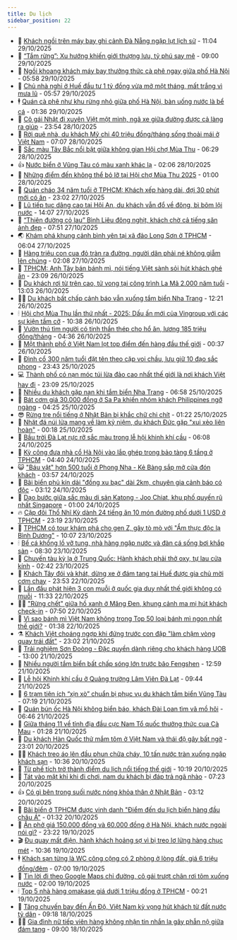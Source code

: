 ```yaml
---
title: Du lịch
sidebar_position: 22
---
```


<!-- dantri-du-lich:START -->
- 🥰 [Khách ngồi trên máy bay ghi cảnh Đà Nẵng ngập lụt lịch sử](https://dantri.com.vn/du-lich/khach-ngoi-tren-may-bay-ghi-canh-da-nang-ngap-lut-lich-su-20251029180146894.htm) - 11:04 29/10/2025
- 🥰 [“Tắm rừng”: Xu hướng khiến giới thượng lưu, tỷ phú say mê](https://dantri.com.vn/du-lich/tam-rung-xu-huong-khien-gioi-thuong-luu-ty-phu-say-me-20251029110544793.htm) - 09:00 29/10/2025
- 🐻 [Ngồi khoang khách máy bay thưởng thức cà phê ngay giữa phố Hà Nội](https://dantri.com.vn/du-lich/ngoi-khoang-khach-may-bay-thuong-thuc-ca-phe-ngay-giua-pho-ha-noi-20251028000108617.htm) - 05:58 29/10/2025
- 🤩 [Chủ nhà nghỉ ở Huế đầu tư 1 tỷ đồng vừa mở một tháng, mất trắng vì mưa lũ](https://dantri.com.vn/du-lich/chu-nha-nghi-o-hue-dau-tu-1-ty-dong-vua-mo-mot-thang-mat-trang-vi-mua-lu-20251029112557155.htm) - 05:57 29/10/2025
- 🕴 [Quán cà phê như khu rừng nhỏ giữa phố Hà Nội, bàn uống nước là bể cá](https://dantri.com.vn/du-lich/quan-ca-phe-nhu-khu-rung-nho-giua-pho-ha-noi-ban-uong-nuoc-la-be-ca-20251028175421776.htm) - 01:36 29/10/2025
- 🤩 [Cô gái Nhật đi xuyên Việt một mình, ngã xe giữa đường được cả làng ra giúp](https://dantri.com.vn/du-lich/co-gai-nhat-di-xuyen-viet-mot-minh-nga-xe-giua-duong-duoc-ca-lang-ra-giup-20251028190832893.htm) - 23:54 28/10/2025
- 🤠 [Rời quê nhà, du khách Mỹ chi 40 triệu đồng/tháng sống thoải mái ở Việt Nam](https://dantri.com.vn/du-lich/roi-que-nha-du-khach-my-chi-40-trieu-dongthang-song-thoai-mai-o-viet-nam-20251028134113599.htm) - 07:07 28/10/2025
- 💪 [Sắc màu Tây Bắc nổi bật giữa không gian Hội chợ Mùa Thu](https://dantri.com.vn/du-lich/sac-mau-tay-bac-noi-bat-giua-khong-gian-hoi-cho-mua-thu-20251028131552503.htm) - 06:29 28/10/2025
- 👍 [Nước biển ở Vũng Tàu có màu xanh khác lạ](https://dantri.com.vn/du-lich/nuoc-bien-o-vung-tau-co-mau-xanh-khac-la-20251027234610504.htm) - 02:06 28/10/2025
- 🚦 [Những điểm đến không thể bỏ lỡ tại Hội chợ Mùa Thu 2025](https://dantri.com.vn/du-lich/nhung-diem-den-khong-the-bo-lo-tai-hoi-cho-mua-thu-2025-20251027213147420.htm) - 01:00 28/10/2025
- 💪 [Quán cháo 34 năm tuổi ở TPHCM: Khách xếp hàng dài, đợi 30 phút mới có ăn](https://dantri.com.vn/du-lich/quan-chao-34-nam-tuoi-o-tphcm-khach-xep-hang-dai-doi-30-phut-moi-co-an-20251027165516221.htm) - 23:02 27/10/2025
- 💃 [Lũ tiếp tục dâng cao tại Hội An, du khách vẫn đổ về đông, bì bõm lội nước](https://dantri.com.vn/du-lich/lu-tiep-tuc-dang-cao-tai-hoi-an-du-khach-van-do-ve-dong-bi-bom-loi-nuoc-20251027202126636.htm) - 14:07 27/10/2025
- 👺 [“Thiên đường cỏ lau” Bình Liêu đông nghịt, khách chờ cả tiếng săn ảnh đẹp](https://dantri.com.vn/du-lich/thien-duong-co-lau-binh-lieu-dong-nghit-khach-cho-ca-tieng-san-anh-dep-20251027111742975.htm) - 07:51 27/10/2025
- 🌏 [Khám phá khung cảnh bình yên tại xã đảo Long Sơn ở TPHCM](https://dantri.com.vn/du-lich/kham-pha-khung-canh-binh-yen-tai-xa-dao-long-son-o-tphcm-20251025181413079.htm) - 06:04 27/10/2025
- 🎡 [Hàng triệu con cua đỏ tràn ra đường, người dân phải né không giẫm lên chúng](https://dantri.com.vn/du-lich/hang-trieu-con-cua-do-tran-ra-duong-nguoi-dan-phai-ne-khong-giam-len-chung-20251026173358525.htm) - 02:08 27/10/2025
- 🧰 [TPHCM: Anh Tây bán bánh mì, nói tiếng Việt sành sỏi hút khách ghé ăn](https://dantri.com.vn/du-lich/tphcm-anh-tay-ban-banh-mi-noi-tieng-viet-sanh-soi-hut-khach-ghe-an-20251025222808840.htm) - 23:09 26/10/2025
- 💂 [Du khách rơi từ trên cao, tử vong tại công trình La Mã 2.000 năm tuổi](https://dantri.com.vn/du-lich/du-khach-roi-tu-tren-cao-tu-vong-tai-cong-trinh-la-ma-2000-nam-tuoi-20251026195007097.htm) - 13:03 26/10/2025
- 🧑‍🏫 [Du khách bất chấp cảnh báo vẫn xuống tắm biển Nha Trang](https://dantri.com.vn/du-lich/du-khach-bat-chap-canh-bao-van-xuong-tam-bien-nha-trang-20251026163932925.htm) - 12:21 26/10/2025
- 🕯 [Hội chợ Mùa Thu lần thứ nhất - 2025: Dấu ấn mới của Vingroup với các sự kiện tầm cỡ](https://dantri.com.vn/du-lich/hoi-cho-mua-thu-lan-thu-nhat-2025-dau-an-moi-cua-vingroup-voi-cac-su-kien-tam-co-20251026172030605.htm) - 10:38 26/10/2025
- 👀 [Vườn thú tìm người có tinh thần thép cho hổ ăn, lương 185 triệu đồng/tháng](https://dantri.com.vn/du-lich/vuon-thu-tim-nguoi-co-tinh-than-thep-cho-ho-an-luong-185-trieu-dongthang-20251026111147473.htm) - 04:36 26/10/2025
- 🎉 [Một thành phố ở Việt Nam lọt top điểm đến hàng đầu thế giới](https://dantri.com.vn/du-lich/mot-thanh-pho-o-viet-nam-lot-top-diem-den-hang-dau-the-gioi-20251025162608386.htm) - 00:37 26/10/2025
- 🌊 [Đình cổ 300 năm tuổi đặt tên theo cặp voi chầu, lưu giữ 10 đạo sắc phong](https://dantri.com.vn/du-lich/dinh-co-300-nam-tuoi-dat-ten-theo-cap-voi-chau-luu-giu-10-dao-sac-phong-20251024093923794.htm) - 23:43 25/10/2025
- 💻 [Thành phố có nạn móc túi lừa đảo cao nhất thế giới là nơi khách Việt hay đi](https://dantri.com.vn/du-lich/thanh-pho-co-nan-moc-tui-lua-dao-cao-nhat-the-gioi-la-noi-khach-viet-hay-di-20251025183003376.htm) - 23:09 25/10/2025
- 💪 [Nhiều du khách gặp nạn khi tắm biển Nha Trang](https://dantri.com.vn/du-lich/nhieu-du-khach-gap-nan-khi-tam-bien-nha-trang-20251025112155257.htm) - 06:58 25/10/2025
- 👺 [Bát cơm giá 30.000 đồng ở Sa Pa khiến nhóm khách Philippines ngỡ ngàng](https://dantri.com.vn/du-lich/bat-com-gia-30000-dong-o-sa-pa-khien-nhom-khach-philippines-ngo-ngang-20251025104302419.htm) - 04:25 25/10/2025
- 😎 [Rừng tre nổi tiếng ở Nhật Bản bị khắc chữ chi chít](https://dantri.com.vn/du-lich/rung-tre-noi-tieng-o-nhat-ban-bi-khac-chu-chi-chit-20251024143908281.htm) - 01:22 25/10/2025
- 🌋 [Nhặt đá núi lửa mang về làm kỷ niệm, du khách Đức gặp &quot;xui xẻo liên hoàn&quot;](https://dantri.com.vn/du-lich/nhat-da-nui-lua-mang-ve-lam-ky-niem-du-khach-duc-gap-xui-xeo-lien-hoan-20251024220926340.htm) - 00:18 25/10/2025
- 🌝 [Bầu trời Đà Lạt rực rỡ sắc màu trong lễ hội khinh khí cầu](https://dantri.com.vn/du-lich/bau-troi-da-lat-ruc-ro-sac-mau-trong-le-hoi-khinh-khi-cau-20251024103841853.htm) - 06:08 24/10/2025
- 🧠 [Kỳ công đưa nhà cổ Hà Nội vào lắp ghép trong bảo tàng 6 tầng ở TPHCM](https://dantri.com.vn/du-lich/ky-cong-dua-nha-co-ha-noi-vao-lap-ghep-trong-bao-tang-6-tang-o-tphcm-20251009172948982.htm) - 04:40 24/10/2025
- 😺 [&quot;Báu vật&quot; hơn 500 tuổi ở Phong Nha - Kẻ Bàng sắp mở cửa đón khách](https://dantri.com.vn/du-lich/bau-vat-hon-500-tuoi-o-phong-nha-ke-bang-sap-mo-cua-don-khach-20251024071827807.htm) - 03:57 24/10/2025
- 💂 [Bãi biển phủ kín dải &quot;đồng xu bạc&quot; dài 2km, chuyên gia cảnh báo có độc](https://dantri.com.vn/du-lich/bai-bien-phu-kin-dai-dong-xu-bac-dai-2km-chuyen-gia-canh-bao-co-doc-20251023232723758.htm) - 03:12 24/10/2025
- 🌮 [Dạo bước giữa sắc màu di sản Katong - Joo Chiat, khu phố quyến rũ nhất Singapore](https://dantri.com.vn/du-lich/dao-buoc-giua-sac-mau-di-san-katong-joo-chiat-khu-pho-quyen-ru-nhat-singapore-20251023224512684.htm) - 01:00 24/10/2025
- 🔥 [Cặp đôi Thổ Nhĩ Kỳ dành 24 tiếng ăn 10 món đường phố dưới 1 USD ở TPHCM](https://dantri.com.vn/du-lich/cap-doi-tho-nhi-ky-danh-24-tieng-an-10-mon-duong-pho-duoi-1-usd-o-tphcm-20251023143031981.htm) - 23:19 23/10/2025
- 🦏 [TPHCM có tour khám phá cho gen Z, gây tò mò với &quot;Ẩm thực độc lạ Bình Dương&quot;](https://dantri.com.vn/du-lich/tphcm-co-tour-kham-pha-cho-gen-z-gay-to-mo-voi-am-thuc-doc-la-binh-duong-20251023164543064.htm) - 10:07 23/10/2025
- 🕯 [Bể cá khổng lồ vỡ tung, nhà hàng ngập nước và đàn cá sống bơi khắp sàn](https://dantri.com.vn/du-lich/be-ca-khong-lo-vo-tung-nha-hang-ngap-nuoc-va-dan-ca-song-boi-khap-san-20251023145016471.htm) - 08:30 23/10/2025
- 🐻 [Chuyến tàu kỳ lạ ở Trung Quốc: Hành khách phải thở oxy, tự lau cửa kính](https://dantri.com.vn/du-lich/chuyen-tau-ky-la-o-trung-quoc-hanh-khach-phai-tho-oxy-tu-lau-cua-kinh-20251022215135875.htm) - 02:42 23/10/2025
- 🥸 [Khách Tây đói và khát, dừng xe ở đám tang tại Huế được gia chủ mời cơm chay](https://dantri.com.vn/du-lich/khach-tay-doi-va-khat-dung-xe-o-dam-tang-tai-hue-duoc-gia-chu-moi-com-chay-20251022214430087.htm) - 23:53 22/10/2025
- 💂 [Lần đầu phát hiện 3 con muỗi ở quốc gia duy nhất thế giới không có muỗi](https://dantri.com.vn/du-lich/lan-dau-phat-hien-3-con-muoi-o-quoc-gia-duy-nhat-the-gioi-khong-co-muoi-20251022145755708.htm) - 11:33 22/10/2025
- 🧑‍💻 [&quot;Rừng chết&quot; giữa hồ xanh ở Măng Đen, khung cảnh ma mị hút khách check-in](https://dantri.com.vn/du-lich/rung-chet-giua-ho-xanh-o-mang-den-khung-canh-ma-mi-hut-khach-check-in-20251022141154073.htm) - 07:50 22/10/2025
- 💪 [Vì sao bánh mì Việt Nam không trong Top 50 loại bánh mì ngon nhất thế giới?](https://dantri.com.vn/du-lich/vi-sao-banh-mi-viet-nam-khong-trong-top-50-loai-banh-mi-ngon-nhat-the-gioi-20251021231532385.htm) - 01:38 22/10/2025
- ⚗️ [Khách Việt choáng ngợp khi đứng trước con đập &quot;làm chậm vòng quay trái đất&quot;](https://dantri.com.vn/du-lich/khach-viet-choang-ngop-khi-dung-truoc-con-dap-lam-cham-vong-quay-trai-dat-20251021132438823.htm) - 23:02 21/10/2025
- 🌁 [Trải nghiệm Sơn Đoòng - Đặc quyền dành riêng cho khách hàng UOB](https://dantri.com.vn/du-lich/trai-nghiem-son-doong-dac-quyen-danh-rieng-cho-khach-hang-uob-20251021191006798.htm) - 13:00 21/10/2025
- 🧰 [Nhiều người tắm biển bất chấp sóng lớn trước bão Fengshen](https://dantri.com.vn/du-lich/nhieu-nguoi-tam-bien-bat-chap-song-lon-truoc-bao-fengshen-20251021191148763.htm) - 12:59 21/10/2025
- 🧰 [Lễ hội Khinh khí cầu ở Quảng trường Lâm Viên Đà Lạt](https://dantri.com.vn/du-lich/le-hoi-khinh-khi-cau-o-quang-truong-lam-vien-da-lat-20251021162437418.htm) - 09:44 21/10/2025
- 🎉 [6 trạm tiện ích “xịn xò” chuẩn bị phục vụ du khách tắm biển Vũng Tàu](https://dantri.com.vn/du-lich/6-tram-tien-ich-xin-xo-chuan-bi-phuc-vu-du-khach-tam-bien-vung-tau-20251020225146524.htm) - 07:19 21/10/2025
- 🤩 [Quán bún ốc Hà Nội không biển báo, khách Đài  Loan tìm vã mồ hôi](https://dantri.com.vn/du-lich/quan-bun-oc-ha-noi-khong-bien-bao-khach-dai-loan-tim-va-mo-hoi-20251021112555857.htm) - 06:46 21/10/2025
- 👺 [Giữa tháng 11 về tỉnh địa đầu cực Nam Tổ quốc thưởng thức cua Cà Mau](https://dantri.com.vn/du-lich/giua-thang-11-ve-tinh-dia-dau-cuc-nam-to-quoc-thuong-thuc-cua-ca-mau-20251020154500467.htm) - 01:28 21/10/2025
- 🧠 [Du khách Hàn Quốc thử mắm tôm ở Việt Nam và thái độ gây bất ngờ](https://dantri.com.vn/du-lich/du-khach-han-quoc-thu-mam-tom-o-viet-nam-va-thai-do-gay-bat-ngo-20251020164158307.htm) - 23:01 20/10/2025
- 👨‍🏫 [Khách treo áo lên đầu phun chữa cháy, 10 tấn nước tràn xuống ngập khách sạn](https://dantri.com.vn/du-lich/khach-treo-ao-len-dau-phun-chua-chay-10-tan-nuoc-tran-xuong-ngap-khach-san-20251020160809522.htm) - 10:36 20/10/2025
- 🦅 [Từ phế tích trở thành điểm du lịch nổi tiếng thế giới](https://dantri.com.vn/du-lich/tu-phe-tich-tro-thanh-diem-du-lich-noi-tieng-the-gioi-20251020160515203.htm) - 10:19 20/10/2025
- 🌊 [Tát vào mặt khỉ khi đi chơi, nam du khách bị đáp trả ngã nhào](https://dantri.com.vn/du-lich/tat-vao-mat-khi-khi-di-choi-nam-du-khach-bi-dap-tra-nga-nhao-20251019172308849.htm) - 07:23 20/10/2025
- 👍 [Có gì bên trong suối nước nóng khỏa thân ở Nhật Bản](https://dantri.com.vn/du-lich/co-gi-ben-trong-suoi-nuoc-nong-khoa-than-o-nhat-ban-20251019163058603.htm) - 03:12 20/10/2025
- 🫶 [Bãi biển ở TPHCM được vinh danh &quot;Điểm đến du lịch biển hàng đầu châu Á&quot;](https://dantri.com.vn/du-lich/bai-bien-o-tphcm-duoc-vinh-danh-diem-den-du-lich-bien-hang-dau-chau-a-20251019221504174.htm) - 01:32 20/10/2025
- 💯 [Ăn phở giá 150.000 đồng và 60.000 đồng ở Hà Nội, khách nước ngoài nói gì?](https://dantri.com.vn/du-lich/an-pho-gia-150000-dong-va-60000-dong-o-ha-noi-khach-nuoc-ngoai-noi-gi-20251019180255734.htm) - 23:22 19/10/2025
- 🎬 [Đu quay mất điện, hành khách hoảng sợ vì bị treo lơ lửng hàng chục mét](https://dantri.com.vn/du-lich/du-quay-mat-dien-hanh-khach-hoang-so-vi-bi-treo-lo-lung-hang-chuc-met-20251019121626583.htm) - 10:36 19/10/2025
- 🕴 [Khách sạn từng là WC công cộng có 2 phòng ở lòng đất, giá 6 triệu đồng/đêm](https://dantri.com.vn/du-lich/khach-san-tung-la-wc-cong-cong-co-2-phong-o-long-dat-gia-6-trieu-dongdem-20251019104357833.htm) - 07:00 19/10/2025
- 🦅 [Tin lời đi theo Google Maps chỉ đường, cô gái trượt chân rơi tõm xuống nước](https://dantri.com.vn/du-lich/tin-loi-di-theo-google-maps-chi-duong-co-gai-truot-chan-roi-tom-xuong-nuoc-20251018232216354.htm) - 02:00 19/10/2025
- 🕯 [Top 5 nhà hàng omakase giá dưới 1 triệu đồng ở TPHCM](https://dantri.com.vn/du-lich/top-5-nha-hang-omakase-gia-duoi-1-trieu-dong-o-tphcm-20251016000859505.htm) - 00:21 19/10/2025
- 🥸 [Tăng chuyến bay đến Ấn Độ, Việt Nam kỳ vọng hút khách từ đất nước tỷ dân](https://dantri.com.vn/du-lich/tang-chuyen-bay-den-an-do-viet-nam-ky-vong-hut-khach-tu-dat-nuoc-ty-dan-20251015161903862.htm) - 09:18 18/10/2025
- 👨‍🏫 [Gia đình nữ tiếp viên hàng không nhận tin nhắn lạ gây phẫn nộ giữa đám tang](https://dantri.com.vn/du-lich/gia-dinh-nu-tiep-vien-hang-khong-nhan-tin-nhan-la-gay-phan-no-giua-dam-tang-20251018154932647.htm) - 09:00 18/10/2025<!-- dantri-du-lich:END -->
